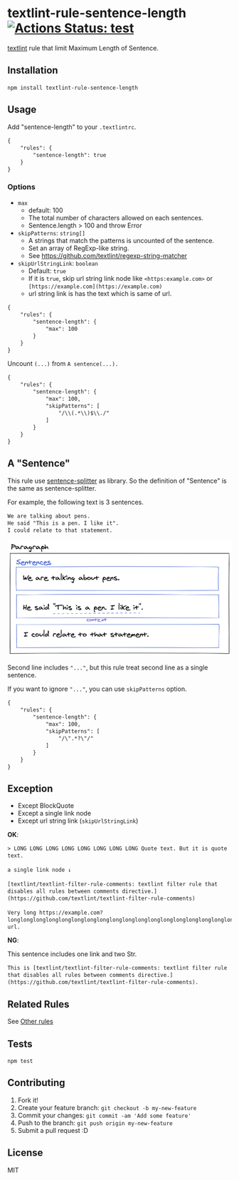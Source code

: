 # textlint-rule-sentence-length [![Actions Status: test](https://github.com/textlint-rule/textlint-rule-sentence-length/workflows/test/badge.svg)](https://github.com/textlint-rule/textlint-rule-sentence-length/actions?query=workflow%3A"test")

[textlint](https://github.com/textlint/textlint "textlint") rule that limit Maximum Length of Sentence.

## Installation

    npm install textlint-rule-sentence-length

## Usage

Add "sentence-length" to your `.textlintrc`.

```
{
    "rules": {
        "sentence-length": true
    }
}
```

### Options

- `max`
    - default: 100
    - The total number of characters allowed on each sentences.
    - Sentence.length > 100 and throw Error
- `skipPatterns`: `string[]`
    - A strings that match the patterns is uncounted of the sentence.
    - Set an array of RegExp-like string.
    - See https://github.com/textlint/regexp-string-matcher
- `skipUrlStringLink`: `boolean`
    - Default: `true`
    - If it is `true`, skip url string link node like `<https:example.com>` or `[https://example.com](https://example.com)`
    - url string link is has the text which is same of url.

```
{
    "rules": {
        "sentence-length": {
            "max": 100
        }
    }
}
```

Uncount `(...)` from `A sentence(...).`

```
{
    "rules": {
        "sentence-length": {
            "max": 100,
            "skipPatterns": [
                "/\\(.*\\)$\\./"
            ]
        }
    }
}
```

## A "Sentence"

This rule use [sentence-splitter](https://github.com/textlint-rule/sentence-splitter) as library.
So the definition of "Sentence" is the same as sentence-splitter.

For example, the following text is 3 sentences.

```
We are talking about pens.
He said "This is a pen. I like it".
I could relate to that statement.
```

![Example sentences](./sentence.png)

Second line includes `"..."`, but this rule treat second line as a single sentence.

If you want to ignore `"..."`, you can use `skipPatterns` option.

```
{
    "rules": {
        "sentence-length": {
            "max": 100,
            "skipPatterns": [
                "/\".*?\"/"
            ]
        }
    }
}
```


## Exception

- Except BlockQuote
- Except a single link node
- Except url string link (`skipUrlStringLink`)

**OK**:

```
> LONG LONG LONG LONG LONG LONG LONG LONG Quote text. But it is quote text.

a single link node ↓

[textlint/textlint-filter-rule-comments: textlint filter rule that disables all rules between comments directive.](https://github.com/textlint/textlint-filter-rule-comments)

Very long https://example.com?longlonglonglonglonglonglonglonglonglonglonglonglonglonglonglonglonglonglonglonglonglonglonglonglonglonglonglonglonglonglonglong url.

```

**NG**:

This sentence includes one link and two Str.

```
This is [textlint/textlint-filter-rule-comments: textlint filter rule that disables all rules between comments directive.](https://github.com/textlint/textlint-filter-rule-comments).
```


## Related Rules

See [Other rules](https://github.com/textlint/textlint/wiki/Collection-of-textlint-rule)

## Tests

    npm test

## Contributing

1. Fork it!
2. Create your feature branch: `git checkout -b my-new-feature`
3. Commit your changes: `git commit -am 'Add some feature'`
4. Push to the branch: `git push origin my-new-feature`
5. Submit a pull request :D

## License

MIT
